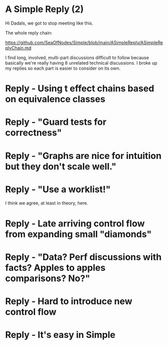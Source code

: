 # A Simple Reply (2)

Hi Dadals, we got to stop meeting like this.

The whole reply chain:

https://github.com/SeaOfNodes/Simple/blob/main/ASimpleReply/ASimpleReplyChain.md

I find long, involved, multi-part discussions difficult to follow because
basically we're really having 8 unrelated technical discussions.  I broke up my
replies so each part is easier to consider on its own.


# Reply - Using t effect chains based on equivalence classes

# Reply - "Guard tests for correctness"

# Reply - "Graphs are nice for intuition but they don't scale well."

# Reply - "Use a worklist!"
I think we agree, at least in theory, here.

# Reply - Late arriving control flow from expanding small "diamonds"

# Reply - "Data? Perf discussions with facts? Apples to apples comparisons? No?"

# Reply - Hard to introduce new control flow

# Reply - It's easy in Simple
